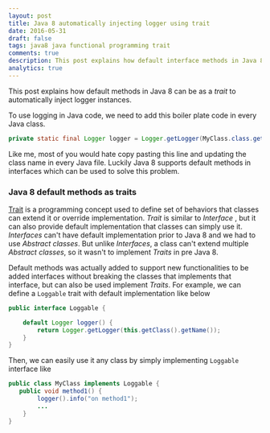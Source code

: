 ```yaml
---
layout: post
title: Java 8 automatically injecting logger using trait
date: 2016-05-31
draft: false
tags: java8 java functional programming trait
comments: true
description: This post explains how default interface methods in Java 8 can be as a *trait* automatically inject logger instances. 
analytics: true
---
```


This post explains how default methods in Java 8 can be as a *trait* to automatically inject logger instances. 

To use logging in Java code, we need to add this boiler plate code in every Java class.

```java
private static final Logger logger = Logger.getLogger(MyClass.class.getName());
```

Like me, most of you would hate copy pasting this line and updating the class name in every Java file. Luckily Java 8 supports default methods in interfaces which can be used to solve this problem. 
<br>

### Java 8 default methods as traits

[Trait]( https://en.wikipedia.org/wiki/Trait_(computer_programming) ) is a programming concept used to define set of behaviors that classes can extend it or override implementation. *Trait* is similar to *Interface* , but it can also provide default implementation that classes can simply use it. *Interfaces* can't have default implementation prior to Java 8 and we had to use *Abstract classes*. But unlike *Interfaces*, a class can't extend multiple *Abstract classes*, so it wasn't to implement *Traits* in pre Java 8. 

Default methods was actually added to support new functionalities to be added interfaces without breaking the classes that implements that interface, but can also be used implement *Traits*. For example, we can define a `Loggable` trait with default implementation like below

```java
public interface Loggable {

    default Logger logger() {
        return Logger.getLogger(this.getClass().getName());
    }
}
```

Then, we can easily use it any class by simply implementing `Loggable` interface like

```java
public class MyClass implements Loggable {
   public void method1() {
        logger().info("on method1");
        ...
    }
}
```

